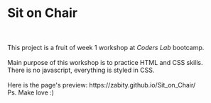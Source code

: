 <h1>Sit on Chair</h1>
<br>
<br>
This project is a fruit of week 1 workshop at <i>Coders Lab</i> bootcamp.
<br>
<br>
Main purpose of this workshop is to practice HTML and CSS skills.<br>
There is no javascript, everything is styled in CSS.
<br>
<br>
Here is the page's preview: https://zabity.github.io/Sit_on_Chair/
<br>
Ps. Make love :)
